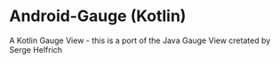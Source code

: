 # Android-Gauge (Kotlin)
A Kotlin Gauge View - this is a port of the Java Gauge View cretated by Serge Helfrich
